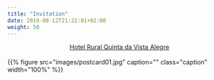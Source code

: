 ```yaml
---
title: "Invitation"
date: 2019-08-12T21:22:01+02:00
weight: 50
---
```


<div align="center">
<a href="https://goo.gl/maps/NJpD4oL5SSTnwN6y8">Hotel Rural Quinta da Vista
Alegre</a>
</div>
<br/>
{{% figure src="images/postcard01.jpg"
      caption=""
      class="caption"
      width="100%"
%}}
